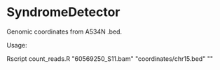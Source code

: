 # SyndromeDetector


Genomic coordinates from A534N .bed.


Usage:


Rscript count_reads.R "60569250_S11.bam" "coordinates/chr15.bed" ""